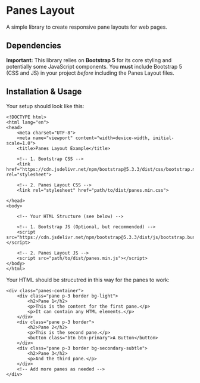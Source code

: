 # Panes Layout

A simple library to create responsive pane layouts for web pages.

## Dependencies

**Important:** This library relies on **Bootstrap 5** for its core styling and potentially some JavaScript components. You **must** include Bootstrap 5 (CSS and JS) in your project _before_ including the Panes Layout files.

## Installation & Usage

Your setup should look like this:

```
<!DOCTYPE html>
<html lang="en">
<head>
    <meta charset="UTF-8">
    <meta name="viewport" content="width=device-width, initial-scale=1.0">
    <title>Panes Layout Example</title>

    <!-- 1. Bootstrap CSS -->
    <link href="https://cdn.jsdelivr.net/npm/bootstrap@5.3.3/dist/css/bootstrap.min.css" rel="stylesheet">

    <!-- 2. Panes Layout CSS -->
    <link rel="stylesheet" href="path/to/dist/panes.min.css">

</head>
<body>

    <!-- Your HTML Structure (see below) -->

    <!-- 1. Bootstrap JS (Optional, but recommended) -->
    <script src="https://cdn.jsdelivr.net/npm/bootstrap@5.3.3/dist/js/bootstrap.bundle.min.js"></script>

    <!-- 2. Panes Layout JS -->
    <script src="path/to/dist/panes.min.js"></script>
</body>
</html>
```

Your HTML should be strucutred in this way for the panes to work:

```
<div class="panes-container">
    <div class="pane p-3 border bg-light">
        <h2>Pane 1</h2>
        <p>This is the content for the first pane.</p>
        <p>It can contain any HTML elements.</p>
    </div>
    <div class="pane p-3 border">
        <h2>Pane 2</h2>
        <p>This is the second pane.</p>
        <button class="btn btn-primary">A Button</button>
    </div>
    <div class="pane p-3 border bg-secondary-subtle">
        <h2>Pane 3</h2>
        <p>And the third pane.</p>
    </div>
    <!-- Add more panes as needed -->
</div>
```
